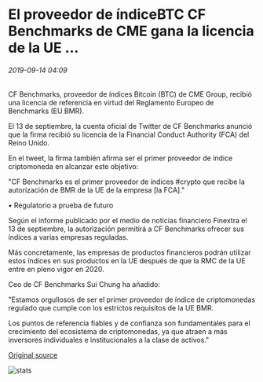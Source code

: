 # El proveedor de índiceBTC CF Benchmarks de CME gana la licencia de la UE ...

###### 2019-09-14 04:09

CF Benchmarks, proveedor de índices Bitcoin (BTC) de CME Group, recibió una licencia de referencia en virtud del Reglamento Europeo de Benchmarks (EU BMR).

El 13 de septiembre, la cuenta oficial de Twitter de CF Benchmarks anunció que la firma recibió su licencia de la Financial Conduct Authority (FCA) del Reino Unido.

En el tweet, la firma también afirma ser el primer proveedor de índice criptomoneda en alcanzar este objetivo:

"CF Benchmarks es el primer proveedor de índices #crypto que recibe la autorización de BMR de la UE de la empresa [la FCA]."

• Regulatorio a prueba de futuro

Según el informe publicado por el medio de noticias financiero Finextra el 13 de septiembre, la autorización permitirá a CF Benchmarks ofrecer sus índices a varias empresas reguladas.

Más concretamente, las empresas de productos financieros podrán utilizar estos índices en sus productos en la UE después de que la RMC de la UE entre en pleno vigor en 2020.

Ceo de CF Benchmarks Sui Chung ha añadido:

"Estamos orgullosos de ser el primer proveedor de índice de criptomonedas regulado que cumple con los estrictos requisitos de la UE BMR.

Los puntos de referencia fiables y de confianza son fundamentales para el crecimiento del ecosistema de criptomonedas, ya que atraen a más inversores individuales e institucionales a la clase de activos."

[Original source](https://cointelegraph.com/news/cmes-btc-index-provider-cf-benchmarks-wins-eu-license)

![stats](https://c.statcounter.com/11760860/0/a89fa40b/1/ "stats")
